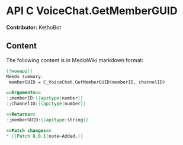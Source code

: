 # API C VoiceChat.GetMemberGUID

**Contributor:** KethoBot

## Content

The following content is in MediaWiki markdown format:

```mediawiki
{{wowapi}}
Needs summary.
 memberGUID = C_VoiceChat.GetMemberGUID(memberID, channelID)

==Arguments==
:;memberID:{{apitype|number}}
:;channelID:{{apitype|number}}

==Returns==
:;memberGUID:{{apitype|string}}

==Patch changes==
* {{Patch 8.0.1|note=Added.}}
```